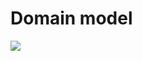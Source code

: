 # Domain model

<img src="https://github.com/calvin-cs262-fall2021-teamC/CalTrip-project/blob/main/images/domain_model_2_0.jpg"/>

